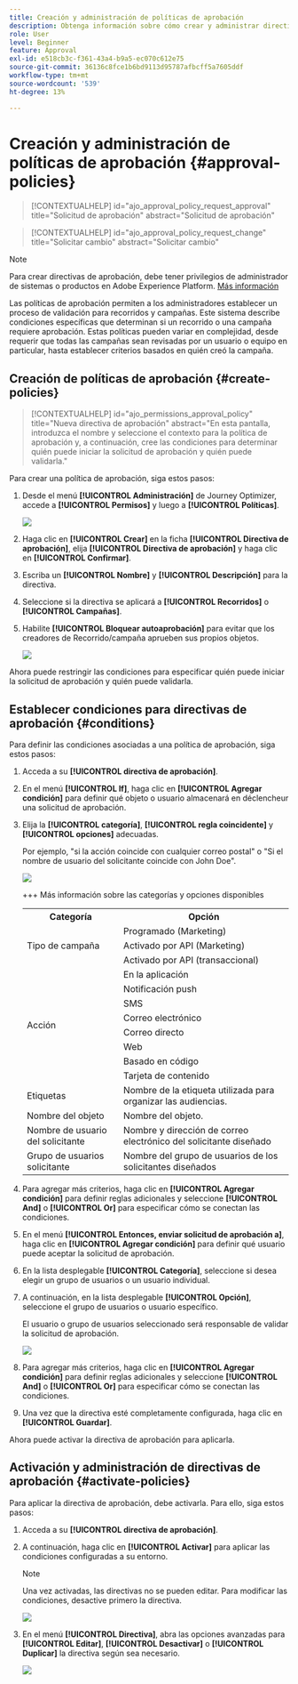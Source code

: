 ```yaml
---
title: Creación y administración de políticas de aprobación
description: Obtenga información sobre cómo crear y administrar directivas de aprobación.
role: User
level: Beginner
feature: Approval
exl-id: e518cb3c-f361-43a4-b9a5-ec070c612e75
source-git-commit: 36136c8fce1b6bd9113d95787afbcff5a7605ddf
workflow-type: tm+mt
source-wordcount: '539'
ht-degree: 13%

---
```


# Creación y administración de políticas de aprobación {#approval-policies}


>[!CONTEXTUALHELP]
>id="ajo_approval_policy_request_approval"
>title="Solicitud de aprobación"
>abstract="Solicitud de aprobación"

>[!CONTEXTUALHELP]
>id="ajo_approval_policy_request_change"
>title="Solicitar cambio"
>abstract="Solicitar cambio"


>[!NOTE]
>
>Para crear directivas de aprobación, debe tener privilegios de administrador de sistemas o productos en Adobe Experience Platform. [Más información](https://experienceleague.adobe.com/es/docs/experience-platform/access-control/home)

Las políticas de aprobación permiten a los administradores establecer un proceso de validación para recorridos y campañas. Este sistema describe condiciones específicas que determinan si un recorrido o una campaña requiere aprobación. Estas políticas pueden variar en complejidad, desde requerir que todas las campañas sean revisadas por un usuario o equipo en particular, hasta establecer criterios basados en quién creó la campaña.

## Creación de políticas de aprobación {#create-policies}

>[!CONTEXTUALHELP]
>id="ajo_permissions_approval_policy"
>title="Nueva directiva de aprobación"
>abstract="En esta pantalla, introduzca el nombre y seleccione el contexto para la política de aprobación y, a continuación, cree las condiciones para determinar quién puede iniciar la solicitud de aprobación y quién puede validarla."

Para crear una política de aprobación, siga estos pasos:

1. Desde el menú **[!UICONTROL Administración]** de Journey Optimizer, accede a **[!UICONTROL Permisos]** y luego a **[!UICONTROL Políticas]**.

   ![](assets/policy_create_1.png)

1. Haga clic en **[!UICONTROL Crear]** en la ficha **[!UICONTROL Directiva de aprobación]**, elija **[!UICONTROL Directiva de aprobación]** y haga clic en **[!UICONTROL Confirmar]**.

1. Escriba un **[!UICONTROL Nombre]** y **[!UICONTROL Descripción]** para la directiva.

1. Seleccione si la directiva se aplicará a **[!UICONTROL Recorridos]** o **[!UICONTROL Campañas]**.

1. Habilite **[!UICONTROL Bloquear autoaprobación]** para evitar que los creadores de Recorrido/campaña aprueben sus propios objetos.

   ![](assets/policy_create_2.png)

Ahora puede restringir las condiciones para especificar quién puede iniciar la solicitud de aprobación y quién puede validarla.

## Establecer condiciones para directivas de aprobación {#conditions}

Para definir las condiciones asociadas a una política de aprobación, siga estos pasos:

1. Acceda a su **[!UICONTROL directiva de aprobación]**.

1. En el menú **[!UICONTROL If]**, haga clic en **[!UICONTROL Agregar condición]** para definir qué objeto o usuario almacenará en déclencheur una solicitud de aprobación.

1. Elija la **[!UICONTROL categoría]**, **[!UICONTROL regla coincidente]** y **[!UICONTROL opciones]** adecuadas.

   Por ejemplo, &quot;si la acción coincide con cualquier correo postal&quot; o &quot;Si el nombre de usuario del solicitante coincide con John Doe&quot;.

   ![](assets/policy_condition_1.png)

   +++ Más información sobre las categorías y opciones disponibles
   <table>
    <tr>
      <th>Categoría</th>
      <th>Opción</th>
    </tr>
    <tr>
      <td rowspan="3">Tipo de campaña</td>
      <td>Programado (Marketing)</td>
    </tr>
    <tr>
    <td>Activado por API (Marketing)</td>
    </tr>
    <tr>
    <td>Activado por API (transaccional)</td>
    </tr>
    <tr>
    <td rowspan="8">Acción</td>
    <td>En la aplicación</td>
    </tr>
    <tr>
    <td>Notificación push</td>
   </tr>
    <tr>
    <td>SMS</td>
    </tr>
    <tr>
    <td>Correo electrónico</td>
    </tr>
    <tr>
    <td>Correo directo</td>
    </tr>
    <tr>
    <td>Web</td>
    </tr>
    <tr>
    <td>Basado en código</td>
    </tr>
    <tr>
    <td>Tarjeta de contenido</td>
    </tr>
    <tr>
    <td>Etiquetas</td>
    <td>Nombre de la etiqueta utilizada para organizar las audiencias. </td>
    </tr>
    <tr>
    <td>Nombre del objeto</td>
    <td>Nombre del objeto.</td>
    </tr>
    <tr>
    <td>Nombre de usuario del solicitante</td>
    <td>Nombre y dirección de correo electrónico del solicitante diseñado</td>
    </tr>
    <tr>
    <td>Grupo de usuarios solicitante</td>
    <td>Nombre del grupo de usuarios de los solicitantes diseñados</td>
    </tr>
    </table>


1. Para agregar más criterios, haga clic en **[!UICONTROL Agregar condición]** para definir reglas adicionales y seleccione **[!UICONTROL And]** o **[!UICONTROL Or]** para especificar cómo se conectan las condiciones.

1. En el menú **[!UICONTROL Entonces, enviar solicitud de aprobación a]**, haga clic en **[!UICONTROL Agregar condición]** para definir qué usuario puede aceptar la solicitud de aprobación.

1. En la lista desplegable **[!UICONTROL Categoría]**, seleccione si desea elegir un grupo de usuarios o un usuario individual.

1. A continuación, en la lista desplegable **[!UICONTROL Opción]**, seleccione el grupo de usuarios o usuario específico.

   El usuario o grupo de usuarios seleccionado será responsable de validar la solicitud de aprobación.

   ![](assets/policy_condition_2.png)

1. Para agregar más criterios, haga clic en **[!UICONTROL Agregar condición]** para definir reglas adicionales y seleccione **[!UICONTROL And]** o **[!UICONTROL Or]** para especificar cómo se conectan las condiciones.

1. Una vez que la directiva esté completamente configurada, haga clic en **[!UICONTROL Guardar]**.

Ahora puede activar la directiva de aprobación para aplicarla.

## Activación y administración de directivas de aprobación {#activate-policies}

Para aplicar la directiva de aprobación, debe activarla. Para ello, siga estos pasos:

1. Acceda a su **[!UICONTROL directiva de aprobación]**.

1. A continuación, haga clic en **[!UICONTROL Activar]** para aplicar las condiciones configuradas a su entorno.

   >[!NOTE]
   >
   >Una vez activadas, las directivas no se pueden editar. Para modificar las condiciones, desactive primero la directiva.

   ![](assets/policy_activate_1.png)

1. En el menú **[!UICONTROL Directiva]**, abra las opciones avanzadas para **[!UICONTROL Editar]**, **[!UICONTROL Desactivar]** o **[!UICONTROL Duplicar]** la directiva según sea necesario.

   ![](assets/policy_activate_2.png)

